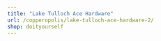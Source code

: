 ```yaml
---
title: "Lake Tulloch Ace Hardware"
url: /copperopolis/lake-tulloch-ace-hardware-2/
shop: doityourself
---
```


